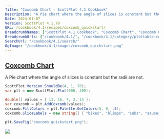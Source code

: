 ```yaml
---
Title: "Coxcomb Chart - ScottPlot 4.1 Cookbook"
Description: "A Pie chart where the angle of slices is constant but the radii are not."
Date: 2024-01-07
Version: ScottPlot 4.1.70
URL: /cookbook/4.1/recipes/coxcomb_quickstart/
BreadcrumbNames: ["ScottPlot 4.1 Cookbook", "Coxcomb Chart", "Coxcomb Chart"]
BreadcrumbUrls: ["/cookbook/4.1/", "/cookbook/4.1/category/plottable-coxcomb", "/cookbook/4.1/recipes/coxcomb_quickstart/"]
SearchUrl: "/cookbook/4.1/search/"
OgImage: "/cookbook/4.1/images/coxcomb_quickstart.png"
---
```


<h2><a id='coxcomb-chart' href='/cookbook/4.1/recipes/coxcomb_quickstart/'>Coxcomb Chart</a></h2>

A Pie chart where the angle of slices is constant but the radii are not.

```cs
ScottPlot.Version.ShouldBe(4, 1, 70);
var plt = new ScottPlot.Plot(600, 400);

double[] values = { 11, 16, 7, 3, 14 };
var coxcomb = plt.AddCoxcomb(values);
coxcomb.FillColors = plt.Palette.GetColors(5, 0, .5);
coxcomb.SliceLabels = new string[] { "bikes", "blimps", "subs", "saucers", "rockets" };

plt.SaveFig("coxcomb_quickstart.png");
```

<img src='../../images/coxcomb_quickstart.png' class='d-block mx-auto my-5' />


